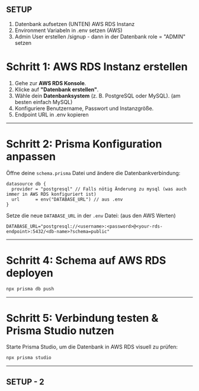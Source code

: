 ## SETUP

1. Datenbank aufsetzen (UNTEN) AWS RDS Instanz
2. Environment Variabeln in .env setzen (AWS)
3. Admin User erstellen /signup - dann in der Datenbank role = "ADMIN" setzen


# **Schritt 1: AWS RDS Instanz erstellen**

1. Gehe zur **AWS RDS Konsole**.
2. Klicke auf **"Datenbank erstellen"**.
3. Wähle dein **Datenbanksystem** (z. B. PostgreSQL oder MySQL). (am besten einfach MySQL)
4. Konfiguriere Benutzername, Passwort und Instanzgröße.
5. Endpoint URL in .env kopieren

---

# **Schritt 2: Prisma Konfiguration anpassen**

Öffne deine `schema.prisma` Datei und ändere die Datenbankverbindung:

```prisma
datasource db {
  provider = "postgresql" // Falls nötig Änderung zu mysql (was auch immer in AWS RDS konfiguriert ist)
  url      = env("DATABASE_URL") // aus .env
}
```

Setze die neue `DATABASE_URL` in der `.env` Datei: (aus den AWS Werten)

```
DATABASE_URL="postgresql://<username>:<password>@<your-rds-endpoint>:5432/<db-name>?schema=public"
```
---

# **Schritt 4: Schema auf AWS RDS deployen**

```bash
npx prisma db push
```

---

# **Schritt 5: Verbindung testen & Prisma Studio nutzen**

Starte Prisma Studio, um die Datenbank in AWS RDS visuell zu prüfen:

```bash
npx prisma studio
```

-----------------------------------------------------------------------------------------------------------------------

## SETUP - 2

